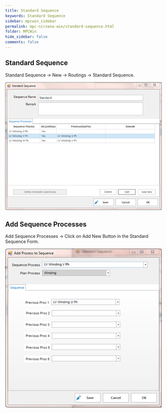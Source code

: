 ```yaml
---
title: Standard Sequence
keywords: Standard Sequence
sidebar: mpcwin_sidebar
permalink: mpc-nirvana-win/standard-sequence.html
folder: MPCWin
hide_sidebar: false
comments: false
---
```


## Standard Sequence

Standard Sequence -> New -> Routings -> Standard Sequence.

![](/images/standard_sequence.png)

## Add Sequence Processes

Add Sequence Processes -> Click on Add New Button in the Standard Sequence Form.

![](/images/add_process_to_sequence.png)

